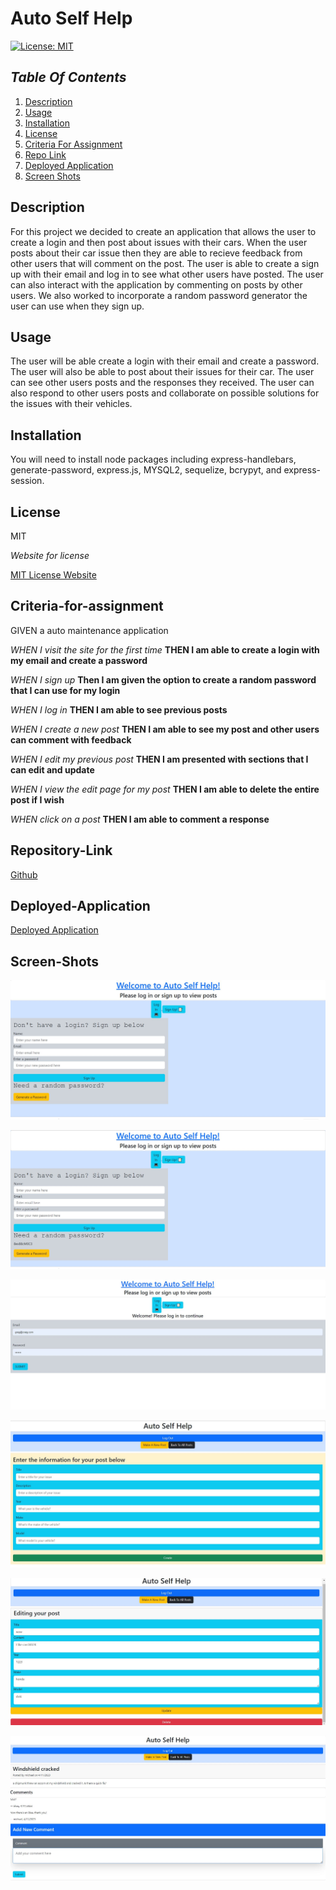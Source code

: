 
# Auto Self Help


[![License: MIT](https://img.shields.io/badge/License-MIT-yellow.svg)](https://opensource.org/licenses/MIT)

## _Table Of Contents_

1. [Description](#description)
2. [Usage](#usage)
3. [Installation](#installation)
4. [License](#license)
5. [Criteria For Assignment](#criteria-for-assignment)
6. [Repo Link](#repository-link)
7. [Deployed Application](#deployed-application)
8. [Screen Shots](#screen-shots)

## Description

For this project we decided to create an application that allows the user to create a login and then post about issues with their cars. When the user posts about their car issue then they are able to recieve feedback from other users that will comment on the post. The user is able to create a sign up with their email and log in to see what other users have posted. The user can also interact with the application by commenting on posts by other users. We also worked to incorporate a random password generator the user can use when they sign up.

## Usage

The user will be able create a login with their email and create a password. The user will also be able to post about their issues for their car. The user can see other users posts and the responses they received. The user can also respond to other users posts and collaborate on possible solutions for the issues with their vehicles.

## Installation

You will need to install node packages including express-handlebars, generate-password, express.js, MYSQL2, sequelize, bcrypyt, and express-session.

## License

MIT

_Website for license_

[MIT License Website](https://mit-license.org/)

## Criteria-for-assignment

GIVEN a auto maintenance application

*WHEN I visit the site for the first time*
**THEN I am able to create a login with my email and create a password**

*WHEN I sign up*
**Then I am given the option to create a random password that I can use for my login**

*WHEN I log in*
**THEN I am able to see previous posts**

*WHEN I create a new post*
**THEN I am able to see my post and other users can comment with feedback**

*WHEN I edit my previous post*
**THEN I am presented with sections that I can edit and update**

*WHEN I view the edit page for my post*
**THEN I am able to delete the entire post if I wish**

*WHEN click on a post*
**THEN I am able to comment a response**


## Repository-Link

[Github](https://github.com/PintoDrop/autoselfhelp)

## Deployed-Application

[Deployed Application](https://agile-ocean-74686.herokuapp.com/)

## Screen-Shots

![Sign up screenshot](./images/signup.JPG)

![Sign up page w/ generated password screenshot](./images/signupGenPass.JPG)

![Log in screenshot](./images/login.JPG)

![New Post Screenshot](./images/NewPost.JPG)

![Edit Post screenshot](./images/editpost.JPG)

![Comments page screenshot](./images/comments.JPG)

